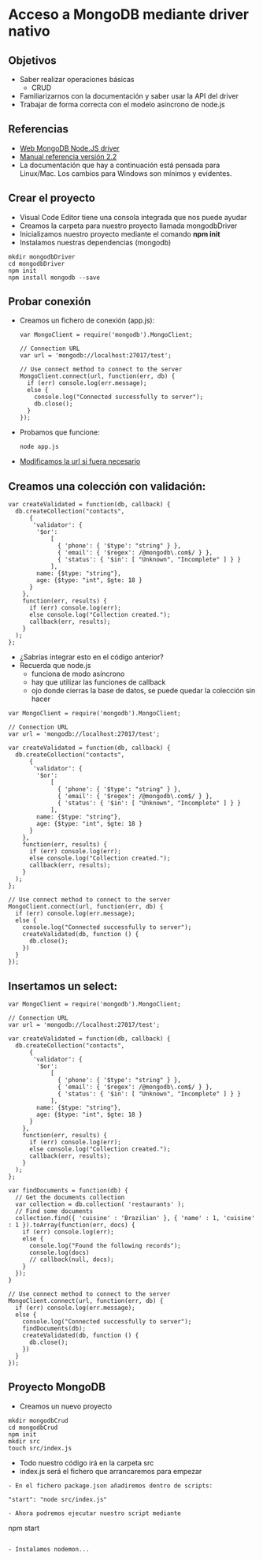 # Acceso a MongoDB mediante driver nativo

## Objetivos
- Saber realizar operaciones básicas
  - CRUD
- Familiarizarnos con la documentación y saber usar la API del driver
- Trabajar de forma correcta con el modelo asíncrono de node.js


## Referencias
- [Web MongoDB Node.JS driver](http://mongodb.github.io/node-mongodb-native/)
- [Manual referencia versión 2.2](http://mongodb.github.io/node-mongodb-native/2.2/)  
- La documentación que hay a continuación está pensada para Linux/Mac. Los cambios para Windows son mínimos y evidentes.


## Crear el proyecto
- Visual Code Editor tiene una consola integrada que nos puede ayudar
- Creamos la carpeta para nuestro proyecto llamada mongodbDriver
- Inicializamos nuestro proyecto mediante el comando **npm init**
- Instalamos nuestras dependencias (mongodb)

``` 
mkdir mongodbDriver
cd mongodbDriver
npm init
npm install mongodb --save
```


## Probar conexión
- Creamos un fichero de conexión (app.js):

  ```
  var MongoClient = require('mongodb').MongoClient;
  
  // Connection URL
  var url = 'mongodb://localhost:27017/test';
  
  // Use connect method to connect to the server
  MongoClient.connect(url, function(err, db) {
    if (err) console.log(err.message);
    else {
      console.log("Connected successfully to server");
      db.close();
    }
  });
  ```
- Probamos que funcione:

  ```
  node app.js
  ```
  
- [Modificamos la url si fuera necesario](http://mongodb.github.io/node-mongodb-native/2.2/tutorials/connect/)


## Creamos una colección con validación:
```
var createValidated = function(db, callback) {
  db.createCollection("contacts", 
	  {
	   'validator': { 
        '$or':
	        [
	          { 'phone': { '$type': "string" } },
	          { 'email': { '$regex': /@mongodb\.com$/ } },
	          { 'status': { '$in': [ "Unknown", "Incomplete" ] } }
	        ],
        name: {$type: "string"}, 
        age: {$type: "int", $gte: 18 }
      }  
    },
    function(err, results) {
      if (err) console.log(err);
      else console.log("Collection created.");
      callback(err, results);
    }
  );
};
```

- ¿Sabrías integrar esto en el código anterior?
- Recuerda que node.js 
    - funciona de modo asíncrono
    - hay que utilizar las funciones de callback
    - ojo donde cierras la base de datos, se puede quedar la colección sin hacer

```
var MongoClient = require('mongodb').MongoClient;

// Connection URL
var url = 'mongodb://localhost:27017/test';

var createValidated = function(db, callback) {
  db.createCollection("contacts", 
	  {
	   'validator': { 
        '$or':
	        [
	          { 'phone': { '$type': "string" } },
	          { 'email': { '$regex': /@mongodb\.com$/ } },
	          { 'status': { '$in': [ "Unknown", "Incomplete" ] } }
	        ],
        name: {$type: "string"}, 
        age: {$type: "int", $gte: 18 }
      }  
    },
    function(err, results) {
      if (err) console.log(err);
      else console.log("Collection created.");
      callback(err, results);
    }
  );
};

// Use connect method to connect to the server
MongoClient.connect(url, function(err, db) {
  if (err) console.log(err.message);
  else {
    console.log("Connected successfully to server");
    createValidated(db, function () {
      db.close();
    })
  }
});
```

## Insertamos un select:
```
var MongoClient = require('mongodb').MongoClient;

// Connection URL
var url = 'mongodb://localhost:27017/test';

var createValidated = function(db, callback) {
  db.createCollection("contacts", 
	  {
	   'validator': { 
        '$or':
	        [
	          { 'phone': { '$type': "string" } },
	          { 'email': { '$regex': /@mongodb\.com$/ } },
	          { 'status': { '$in': [ "Unknown", "Incomplete" ] } }
	        ],
        name: {$type: "string"}, 
        age: {$type: "int", $gte: 18 }
      }  
    },
    function(err, results) {
      if (err) console.log(err);
      else console.log("Collection created.");
      callback(err, results);
    }
  );
};

var findDocuments = function(db) {
  // Get the documents collection
  var collection = db.collection( 'restaurants' );
  // Find some documents
  collection.find({ 'cuisine' : 'Brazilian' }, { 'name' : 1, 'cuisine' : 1 }).toArray(function(err, docs) {
    if (err) console.log(err);
    else {
      console.log("Found the following records");
      console.log(docs)
      // callback(null, docs);
    }
  });
}

// Use connect method to connect to the server
MongoClient.connect(url, function(err, db) {
  if (err) console.log(err.message);
  else {
    console.log("Connected successfully to server");
    findDocuments(db);
    createValidated(db, function () {
      db.close();
    })
  }
});
```


## Proyecto MongoDB
- Creamos un nuevo proyecto
```
mkdir mongodbCrud
cd mongodbCrud
npm init
mkdir src
touch src/index.js
```
- Todo nuestro código irá en la carpeta src
- index.js será el fichero que arrancaremos para empezar

```
- En el fichero package.json añadiremos dentro de scripts:
```
    "start": "node src/index.js"
```
- Ahora podremos ejecutar nuestro script mediante

```
npm start
```

- Instalamos nodemon...

